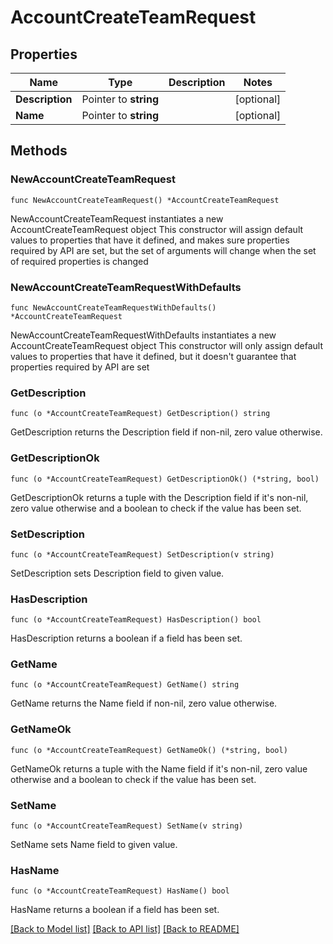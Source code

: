 # AccountCreateTeamRequest

## Properties

Name | Type | Description | Notes
------------ | ------------- | ------------- | -------------
**Description** | Pointer to **string** |  | [optional] 
**Name** | Pointer to **string** |  | [optional] 

## Methods

### NewAccountCreateTeamRequest

`func NewAccountCreateTeamRequest() *AccountCreateTeamRequest`

NewAccountCreateTeamRequest instantiates a new AccountCreateTeamRequest object
This constructor will assign default values to properties that have it defined,
and makes sure properties required by API are set, but the set of arguments
will change when the set of required properties is changed

### NewAccountCreateTeamRequestWithDefaults

`func NewAccountCreateTeamRequestWithDefaults() *AccountCreateTeamRequest`

NewAccountCreateTeamRequestWithDefaults instantiates a new AccountCreateTeamRequest object
This constructor will only assign default values to properties that have it defined,
but it doesn't guarantee that properties required by API are set

### GetDescription

`func (o *AccountCreateTeamRequest) GetDescription() string`

GetDescription returns the Description field if non-nil, zero value otherwise.

### GetDescriptionOk

`func (o *AccountCreateTeamRequest) GetDescriptionOk() (*string, bool)`

GetDescriptionOk returns a tuple with the Description field if it's non-nil, zero value otherwise
and a boolean to check if the value has been set.

### SetDescription

`func (o *AccountCreateTeamRequest) SetDescription(v string)`

SetDescription sets Description field to given value.

### HasDescription

`func (o *AccountCreateTeamRequest) HasDescription() bool`

HasDescription returns a boolean if a field has been set.

### GetName

`func (o *AccountCreateTeamRequest) GetName() string`

GetName returns the Name field if non-nil, zero value otherwise.

### GetNameOk

`func (o *AccountCreateTeamRequest) GetNameOk() (*string, bool)`

GetNameOk returns a tuple with the Name field if it's non-nil, zero value otherwise
and a boolean to check if the value has been set.

### SetName

`func (o *AccountCreateTeamRequest) SetName(v string)`

SetName sets Name field to given value.

### HasName

`func (o *AccountCreateTeamRequest) HasName() bool`

HasName returns a boolean if a field has been set.


[[Back to Model list]](../README.md#documentation-for-models) [[Back to API list]](../README.md#documentation-for-api-endpoints) [[Back to README]](../README.md)



